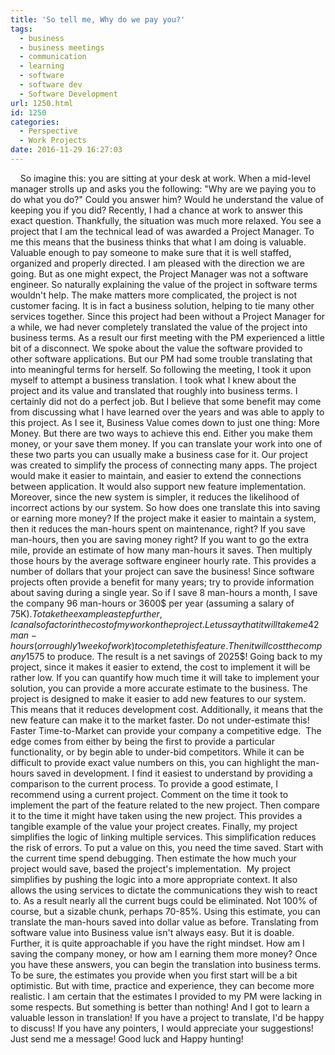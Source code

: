 ```yaml
---
title: 'So tell me, Why do we pay you?'
tags:
  - business
  - business meetings
  - communication
  - learning
  - software
  - software dev
  - Software Development
url: 1250.html
id: 1250
categories:
  - Perspective
  - Work Projects
date: 2016-11-29 16:27:03
---
```


    So imagine this: you are sitting at your desk at work. When a mid-level manager strolls up and asks you the following: "Why are we paying you to do what you do?" Could you answer him? Would he understand the value of keeping you if you did? Recently, I had a chance at work to answer this exact question. Thankfully, the situation was much more relaxed. You see a project that I am the technical lead of was awarded a Project Manager. To me this means that the business thinks that what I am doing is valuable. Valuable enough to pay someone to make sure that it is well staffed, organized and properly directed. I am pleased with the direction we are going. But as one might expect, the Project Manager was not a software engineer. So naturally explaining the value of the project in software terms wouldn't help. The make matters more complicated, the project is not customer facing. It is in fact a business solution, helping to tie many other services together. Since this project had been without a Project Manager for a while, we had never completely translated the value of the project into business terms. As a result our first meeting with the PM experienced a little bit of a disconnect. We spoke about the value the software provided to other software applications. But our PM had some trouble translating that into meaningful terms for herself. So following the meeting, I took it upon myself to attempt a business translation. I took what I knew about the project and its value and translated that roughly into business terms. I certainly did not do a perfect job. But I believe that some benefit may come from discussing what I have learned over the years and was able to apply to this project. As I see it, Business Value comes down to just one thing: More Money. But there are two ways to achieve this end. Either you make them money, or your save them money. If you can translate your work into one of these two parts you can usually make a business case for it. Our project was created to simplify the process of connecting many apps. The project would make it easier to maintain, and easier to extend the connections between application. It would also support new feature implementation. Moreover, since the new system is simpler, it reduces the likelihood of incorrect actions by our system. So how does one translate this into saving or earning more money? If the project make it easier to maintain a system, then it reduces the man-hours spent on maintenance, right? If you save man-hours, then you are saving money right? If you want to go the extra mile, provide an estimate of how many man-hours it saves. Then multiply those hours by the average software engineer hourly rate. This provides a number of dollars that your project can save the business! Since software projects often provide a benefit for many years; try to provide information about saving during a single year. So if I save 8 man-hours a month, I save the company 96 man-hours or 3600$ per year (assuming a salary of 75K$). To take the example a step further, I can also factor in the cost of my work on the project. Let us say that it will take me 42 man-hours ( or roughly 1 week of work) to complete this feature. Then it will cost the company 1575$ to produce. The result is a net savings of 2025$! Going back to my project, since it makes it easier to extend, the cost to implement it will be rather low. If you can quantify how much time it will take to implement your solution, you can provide a more accurate estimate to the business. The project is designed to make it easier to add new features to our system. This means that it reduces development cost. Additionally, it means that the new feature can make it to the market faster. Do not under-estimate this! Faster Time-to-Market can provide your company a competitive edge.  The edge comes from either by being the first to provide a particular functionality, or by begin able to under-bid competitors. While it can be difficult to provide exact value numbers on this, you can highlight the man-hours saved in development. I find it easiest to understand by providing a comparison to the current process. To provide a good estimate, I recommend using a current project. Comment on the time it took to implement the part of the feature related to the new project. Then compare it to the time it might have taken using the new project. This provides a tangible example of the value your project creates. Finally, my project simplifies the logic of linking multiple services. This simplification reduces the risk of errors. To put a value on this, you need the time saved. Start with the current time spend debugging. Then estimate the how much your project would save, based the project's implementation.  My project simplifies by pushing the logic into a more appropriate context. It also allows the using services to dictate the communications they wish to react to. As a result nearly all the current bugs could be eliminated. Not 100% of course, but a sizable chunk, perhaps 70-85%. Using this estimate, you can translate the man-hours saved into dollar value as before. Translating from software value into Business value isn't always easy. But it is doable. Further, it is quite approachable if you have the right mindset. How am I saving the company money, or how am I earning them more money? Once you have these answers, you can begin the translation into business terms. To be sure, the estimates you provide when you first start will be a bit optimistic. But with time, practice and experience, they can become more realistic. I am certain that the estimates I provided to my PM were lacking in some respects. But something is better than nothing! And I got to learn a valuable lesson in translation! If you have a project to translate, I'd be happy to discuss! If you have any pointers, I would appreciate your suggestions! Just send me a message! Good luck and Happy hunting!
